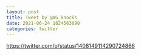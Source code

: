 ```yaml
--- 
layout: post 
title: Tweet by @AG_knocks 
date: 2021-06-24 1624563890 
categories: twitter 
--- 
```

https://twitter.com/o/status/1408149114290724866
